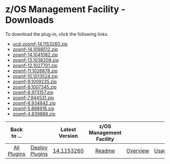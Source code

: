 
# z/OS Management Facility - Downloads

To download the plug-in, click the following links.
- [ucd-zosmf-14.1153260.zip](https://raw.githubusercontent.com/UrbanCode/IBM-UCD-PLUGINS/main/files/zosmf/ucd-zosmf-14.1153260.zip)
- [zosmf-14.1098512.zip](https://raw.githubusercontent.com/UrbanCode/IBM-UCD-PLUGINS/main/files/zosmf/zosmf-14.1098512.zip)
- [zosmf-14.1041082.zip](https://raw.githubusercontent.com/UrbanCode/IBM-UCD-PLUGINS/main/files/zosmf/zosmf-14.1041082.zip)
- [zosmf-13.1038208.zip](https://raw.githubusercontent.com/UrbanCode/IBM-UCD-PLUGINS/main/files/zosmf/zosmf-13.1038208.zip)
- [zosmf-12.1027701.zip](https://raw.githubusercontent.com/UrbanCode/IBM-UCD-PLUGINS/main/files/zosmf/zosmf-12.1027701.zip)
- [zosmf-11.1026878.zip](https://raw.githubusercontent.com/UrbanCode/IBM-UCD-PLUGINS/main/files/zosmf/zosmf-11.1026878.zip)
- [zosmf-10.1013524.zip](https://raw.githubusercontent.com/UrbanCode/IBM-UCD-PLUGINS/main/files/zosmf/zosmf-10.1013524.zip)
- [zosmf-9.1009235.zip](https://raw.githubusercontent.com/UrbanCode/IBM-UCD-PLUGINS/main/files/zosmf/zosmf-9.1009235.zip)
- [zosmf-8.1007345.zip](https://raw.githubusercontent.com/UrbanCode/IBM-UCD-PLUGINS/main/files/zosmf/zosmf-8.1007345.zip)
- [zosmf-8.973157.zip](https://raw.githubusercontent.com/UrbanCode/IBM-UCD-PLUGINS/main/files/zosmf/zosmf-8.973157.zip)
- [zosmf-7.944531.zip](https://raw.githubusercontent.com/UrbanCode/IBM-UCD-PLUGINS/main/files/zosmf/zosmf-7.944531.zip)
- [zosmf-6.934842.zip](https://raw.githubusercontent.com/UrbanCode/IBM-UCD-PLUGINS/main/files/zosmf/zosmf-6.934842.zip)
- [zosmf-5.868918.zip](https://raw.githubusercontent.com/UrbanCode/IBM-UCD-PLUGINS/main/files/zosmf/zosmf-5.868918.zip)
- [zosmf-4.839888.zip](https://raw.githubusercontent.com/UrbanCode/IBM-UCD-PLUGINS/main/files/zosmf/zosmf-4.839888.zip)

|Back to ...||Latest Version|z/OS Management Facility ||||
| :---: | :---: | :---: | :---: | :---: | :---: | :---: |
|[All Plugins](../../index.md)|[Deploy Plugins](../README.md)|[14.1153260](https://raw.githubusercontent.com/UrbanCode/IBM-UCD-PLUGINS/main/files/zosmf/ucd-zosmf-14.1153260.zip)|[Readme](README.md)|[Overview](overview.md)|[Usage](usage.md)|[Steps](steps.md)|
